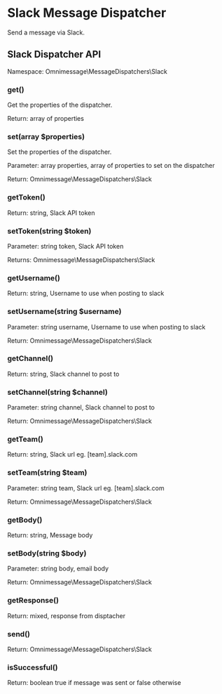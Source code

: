 # Slack Message Dispatcher

Send a message via Slack.

## Slack Dispatcher API

Namespace: Omnimessage\MessageDispatchers\Slack

### get()

Get the properties of the dispatcher.

Return: array of properties

### set(array $properties)

Set the properties of the dispatcher.

Parameter: array properties, array of properties to set on the dispatcher

Return: Omnimessage\MessageDispatchers\Slack

### getToken()

Return: string, Slack API token

### setToken(string $token)

Parameter: string token, Slack API token

Returns: Omnimessage\MessageDispatchers\Slack

### getUsername()

Return: string, Username to use when posting to slack

### setUsername(string $username)

Parameter: string username, Username to use when posting to slack

Return: Omnimessage\MessageDispatchers\Slack

### getChannel()

Return: string, Slack channel to post to

### setChannel(string $channel)

Parameter: string channel, Slack channel to post to

Return: Omnimessage\MessageDispatchers\Slack

### getTeam()

Return: string, Slack url eg. [team].slack.com

### setTeam(string $team)

Parameter: string team, Slack url eg. [team].slack.com

Return: Omnimessage\MessageDispatchers\Slack

### getBody()

Return: string, Message body

### setBody(string $body)

Parameter: string body, email body

Return: Omnimessage\MessageDispatchers\Slack

### getResponse()

Return: mixed, response from disptacher

### send()

Return: Omnimessage\MessageDispatchers\Slack

### isSuccessful()

Return: boolean true if message was sent or false otherwise

